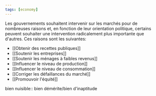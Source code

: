 ```yaml
---
tags: [economy] 
---
```


Les gouvernements souhaitent intervenir sur les marchés pour de nombreuses raisons et, en fonction de leur orientation politique, certains peuvent souhaiter une intervention radicalement plus importante que d'autres. Ces raisons sont les suivantes:

- [[Obtenir des recettes publiques]]
- [[Soutenir les entreprises]]
- [[Soutenir les ménages à faibles revenus]]
- [[Influencer le niveau de production]]
- [[Influencer le niveau de consommation]]
- [[Corriger les défaillances du marché]]
- [[Promouvoir l'équité]]

bien nuisible:: bien démérite/bien d'inaptitude
<!--SR:!2023-03-09,12,270-->

